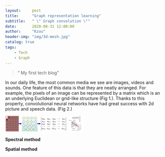 ```yaml
---
layout:     post
title:      "Graph representation learning"
subtitle:   " \" Graph convolution \""
date:       2020-08-31 12:00:00
author:     "Kzou"
header-img: "img/3d-mesh.jpg"
catalog: true
tags:
    - Tech
    - Graph
---
```


> “ My first tech blog”


In our daily life, the most common media we see are images, videos and sounds. One feature of this data is that they are neatly arranged. For example, the pixels of an image can be represented by a matrix which is an an underlying Euclidean or grid-like structure (Fig 1.). Thanks to this property, convolutional neural networks have had great success with 2d picture and speech data. (Fig 2.)<br>

<img src="https://github.com/ZOUKaifeng/zoukaifeng.github.io/blob/master/img/euclidean_data_structure.png" title="Fig 1. Euclidean data structure" width="200" height="50" />
<img src="img/convolution on 2d image.jpg" title="Fig 2. Convolution on 2d image" width="50" height="50" />


**Spectral method**


**Spatial method**
